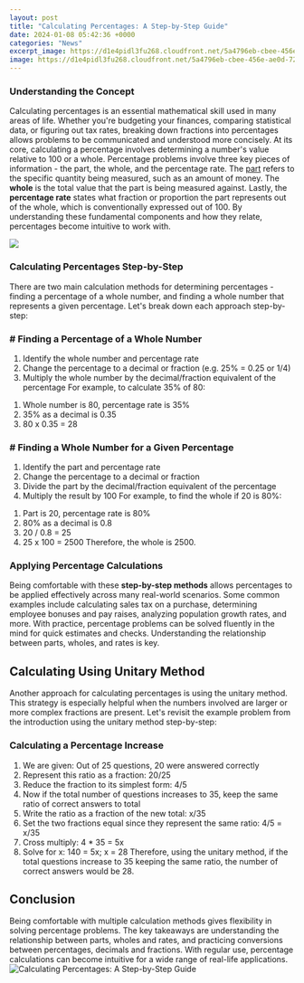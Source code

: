```yaml
---
layout: post
title: "Calculating Percentages: A Step-by-Step Guide"
date: 2024-01-08 05:42:36 +0000
categories: "News"
excerpt_image: https://d1e4pidl3fu268.cloudfront.net/5a4796eb-cbee-456e-ae0d-725a73a0bc1c/Percentages.jpg
image: https://d1e4pidl3fu268.cloudfront.net/5a4796eb-cbee-456e-ae0d-725a73a0bc1c/Percentages.jpg
---
```


### Understanding the Concept
Calculating percentages is an essential mathematical skill used in many areas of life. Whether you're budgeting your finances, comparing statistical data, or figuring out tax rates, breaking down fractions into percentages allows problems to be communicated and understood more concisely. At its core, calculating a percentage involves determining a number's value relative to 100 or a whole. 
Percentage problems involve three key pieces of information - the part, the whole, and the percentage rate. The [part](https://yt.io.vn/collection/ager) refers to the specific quantity being measured, such as an amount of money. The **whole** is the total value that the part is being measured against. Lastly, the **percentage rate** states what fraction or proportion the part represents out of the whole, which is conventionally expressed out of 100. By understanding these fundamental components and how they relate, percentages become intuitive to work with.

![](https://i.pinimg.com/originals/93/62/9e/93629e099b07fdba3d8dbbec8b1e4c04.jpg)
### Calculating Percentages Step-by-Step
There are two main calculation methods for determining percentages - finding a percentage of a whole number, and finding a whole number that represents a given percentage. Let's break down each approach step-by-step:
### # Finding a Percentage of a Whole Number
1. Identify the whole number and percentage rate 
2. Change the percentage to a decimal or fraction (e.g. 25% = 0.25 or 1/4)
3. Multiply the whole number by the decimal/fraction equivalent of the percentage
For example, to calculate 35% of 80:
1) Whole number is 80, percentage rate is 35%
2) 35% as a decimal is 0.35 
3) 80 x 0.35 = 28
### # Finding a Whole Number for a Given Percentage 
1. Identify the part and percentage rate
2. Change the percentage to a decimal or fraction  
3. Divide the part by the decimal/fraction equivalent of the percentage
4. Multiply the result by 100
For example, to find the whole if 20 is 80%:
1) Part is 20, percentage rate is 80%  
2) 80% as a decimal is 0.8
3) 20 / 0.8 = 25 
4) 25 x 100 = 2500
Therefore, the whole is 2500.
### Applying Percentage Calculations 
Being comfortable with these **step-by-step methods** allows percentages to be applied effectively across many real-world scenarios. Some common examples include calculating sales tax on a purchase, determining employee bonuses and pay raises, analyzing population growth rates, and more. With practice, percentage problems can be solved fluently in the mind for quick estimates and checks. Understanding the relationship between parts, wholes, and rates is key.
## Calculating Using Unitary Method
Another approach for calculating percentages is using the unitary method. This strategy is especially helpful when the numbers involved are larger or more complex fractions are present. 
Let's revisit the example problem from the introduction using the unitary method step-by-step:
### Calculating a Percentage Increase 
1) We are given: Out of 25 questions, 20 were answered correctly 
2) Represent this ratio as a fraction: 20/25
3) Reduce the fraction to its simplest form: 4/5
4) Now if the total number of questions increases to 35, keep the same ratio of correct answers to total
5) Write the ratio as a fraction of the new total: x/35 
6) Set the two fractions equal since they represent the same ratio:
4/5 = x/35
7) Cross multiply: 4 * 35 = 5x
8) Solve for x: 140 = 5x; x = 28
Therefore, using the unitary method, if the total questions increase to 35 keeping the same ratio, the number of correct answers would be 28.
## Conclusion
Being comfortable with multiple calculation methods gives flexibility in solving percentage problems. The key takeaways are understanding the relationship between parts, wholes and rates, and practicing conversions between percentages, decimals and fractions. With regular use, percentage calculations can become intuitive for a wide range of real-life applications.
![Calculating Percentages: A Step-by-Step Guide](https://d1e4pidl3fu268.cloudfront.net/5a4796eb-cbee-456e-ae0d-725a73a0bc1c/Percentages.jpg)